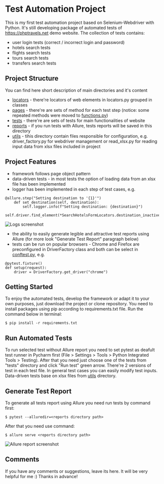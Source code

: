 # Test Automation Project

This is my first test automation project based on Selenium-Webdriver with Python. It's still developing package of automated tests of https://phptravels.net demo website.
The collection of tests contains:
- user login tests (correct / incorrect login and password)
- hotels search tests
- flights search tests
- tours search tests
- transfers search tests

## Project Structure
You can find here short description of main directories and it's content
- [locators](locators) - there're locators of web elements in locators.py grouped in classes
- [pages](pages) - there're are sets of method for each test step (notice: some repeated methods were moved to [functions.py](utils/functions.py))
- [tests](tests) - there're are sets of tests for main functionalities of website
- [reports](reports) - if you run tests with Allure, tests reports will be saved in this directory
- [utils](utils) - tihis directory contain files responsible for configuration, e.g. driver_factory.py for webdriver management or read_xlsx.py for reading input data from xlsx files included in project

## Project Features
- framework follows page object pattern
- data-driven tests - in most tests the option of loading data from an xlsx file has been implemented
- logger has been implemented in each step of test cases, e.g.
```
@allure.step("Setting destination to '{1}'")
    def set_destination(self, destination):
        self.logger.info(f"Setting destination: {destination}")
        self.driver.find_element(*SearchHotelsFormLocators.destination_inactive).click()
```
![Logs screenshot](https://raw.githubusercontent.com/startrug/phptravels-selenium-py/screenshots/logger.png "Logs screenshot")
- the ability to easily generate legible and attractive test reports using Allure (for more look "Generate Test Report" paragraph below)
- tests can be run on popular browsers - Chrome and Firefox are preconfigured in DriverFactory class and both can be select in [conftest.py](tests/conftest.py), e.g.
```
@pytest.fixture()
def setup(request):
    driver = DriverFactory.get_driver("chrome")
```


## Getting Started

To enjoy the automated tests, develop the framework or adapt it to your own purposes, just download the project or clone repository. You need to install packages using pip according to requirements.txt file.
Run the command below in terminal:

```
$ pip install -r requirements.txt
```

## Run Automated Tests

To run selected test without Allure report you need to set pytest as deafult test runner in Pycharm first (File > Settings > Tools > Python Integrated Tools > Testing).
After that you need just choose one of the tests from "tests" directory and click "Run test" green arrow. There're 2 versions of test in each test file. In general test cases you can easily modify test inputs. Data-driven tests base on xlsx files from [utils](utils) directory. 

## Generate Test Report

To generate all tests report using Allure you need run tests by command first:
```
$ pytest --alluredir=<reports directory path>
```
After that you need use command:
```
$ allure serve <reports directory path>
```
![Allure report screenshot](https://raw.githubusercontent.com/startrug/phptravels-selenium-py/screenshots/allure_report.png "Allure report screenshot")

## Comments
If you have any comments or suggestions, leave its here. It will be very helpful for me :)
Thanks in advance!
